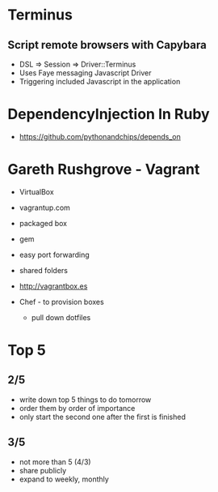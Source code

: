 # Terminus
## Script remote browsers with Capybara

- DSL => Session => Driver::Terminus
- Uses Faye messaging Javascript Driver
- Triggering included Javascript in the application

# DependencyInjection In Ruby

- https://github.com/pythonandchips/depends_on

# Gareth Rushgrove - Vagrant

- VirtualBox
- vagrantup.com
- packaged box
- gem
- easy port forwarding
- shared folders
- http://vagrantbox.es

- Chef - to provision boxes
  - pull down dotfiles

# Top 5

## 2/5
- write down top 5 things to do tomorrow
- order them by order of importance
- only start the second one after the first is finished

## 3/5
- not more than 5 (4/3)
- share publicly
- expand to weekly, monthly


